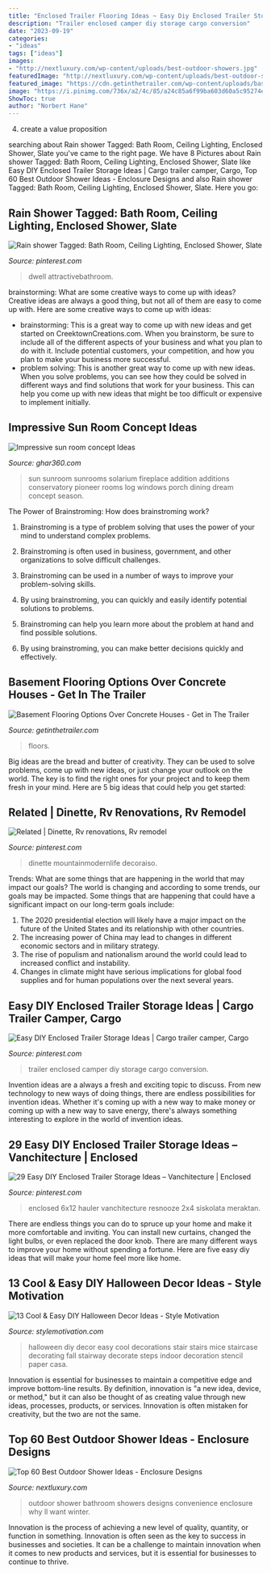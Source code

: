 ```yaml
---
title: "Enclosed Trailer Flooring Ideas ~ Easy Diy Enclosed Trailer Storage Ideas"
description: "Trailer enclosed camper diy storage cargo conversion"
date: "2023-09-19"
categories:
- "ideas"
tags: ["ideas"]
images:
- "http://nextluxury.com/wp-content/uploads/best-outdoor-showers.jpg"
featuredImage: "http://nextluxury.com/wp-content/uploads/best-outdoor-showers.jpg"
featured_image: "https://cdn.getinthetrailer.com/wp-content/uploads/basement-flooring-options-over-concrete-houses_90757.jpg"
image: "https://i.pinimg.com/736x/a2/4c/85/a24c85a6f99ba603d60a5c95274ecca6.jpg"
ShowToc: true
author: "Norbert Hane"
---
```



4. create a value proposition 

	

		
searching about Rain shower Tagged: Bath Room, Ceiling Lighting, Enclosed Shower, Slate you've came to the right page. We have 8 Pictures about Rain shower Tagged: Bath Room, Ceiling Lighting, Enclosed Shower, Slate like Easy DIY Enclosed Trailer Storage Ideas | Cargo trailer camper, Cargo, Top 60 Best Outdoor Shower Ideas - Enclosure Designs and also Rain shower Tagged: Bath Room, Ceiling Lighting, Enclosed Shower, Slate. Here you go:
		
    
## Rain Shower Tagged: Bath Room, Ceiling Lighting, Enclosed Shower, Slate

<img loading=lazy src="https://i.pinimg.com/736x/e6/14/db/e614db5b2bb16b30f5eaaa7f6956f657.jpg" onerror="this.onerror=null;this.src='https://tse3.mm.bing.net/th?id=OIP.89xp50CV4wc50po8xrHM1wHaKq&amp;pid=15.1';" alt="Rain shower Tagged: Bath Room, Ceiling Lighting, Enclosed Shower, Slate">

_Source: pinterest.com_

>dwell attractivebathroom. 

	

brainstorming: What are some creative ways to come up with ideas?
Creative ideas are always a good thing, but not all of them are easy to come up with. Here are some creative ways to come up with ideas: 
- brainstorming: This is a great way to come up with new ideas and get started on CreektownCreations.com. When you brainstorm, be sure to include all of the different aspects of your business and what you plan to do with it. Include potential customers, your competition, and how you plan to make your business more successful.
- problem solving: This is another great way to come up with new ideas. When you solve problems, you can see how they could be solved in different ways and find solutions that work for your business. This can help you come up with new ideas that might be too difficult or expensive to implement initially.

    
## Impressive Sun Room Concept Ideas

<img loading=lazy src="http://ghar360.com/blogs/wp-content/uploads/attractive-pioneer-sunroom.jpg" onerror="this.onerror=null;this.src='https://tse2.mm.bing.net/th?id=OIP.8aqsVAhhM9RE9jmMEIPO6wHaE4&amp;pid=15.1';" alt="Impressive sun room concept Ideas">

_Source: ghar360.com_

>sun sunroom sunrooms solarium fireplace addition additions conservatory pioneer rooms log windows porch dining dream concept season. 

	

The Power of Brainstroming: How does brainstroming work?
1. Brainstroming is a type of problem solving that uses the power of your mind to understand complex problems.
2. Brainstroming is often used in business, government, and other organizations to solve difficult challenges.

3. Brainstroming can be used in a number of ways to improve your problem-solving skills.

4. By using brainstroming, you can quickly and easily identify potential solutions to problems.

5. Brainstroming can help you learn more about the problem at hand and find possible solutions.

6. By using brainstroming, you can make better decisions quickly and effectively.

    
## Basement Flooring Options Over Concrete Houses - Get In The Trailer

<img loading=lazy src="https://cdn.getinthetrailer.com/wp-content/uploads/basement-flooring-options-over-concrete-houses_90757.jpg" onerror="this.onerror=null;this.src='https://tse4.mm.bing.net/th?id=OIP.jeVPzM9w5Ki0Y_8Q2K5c-wHaFj&amp;pid=15.1';" alt="Basement Flooring Options Over Concrete Houses - Get in The Trailer">

_Source: getinthetrailer.com_

>floors. 

	

Big ideas are the bread and butter of creativity. They can be used to solve problems, come up with new ideas, or just change your outlook on the world. The key is to find the right ones for your project and to keep them fresh in your mind. Here are 5 big ideas that could help you get started: 

    
## Related | Dinette, Rv Renovations, Rv Remodel

<img loading=lazy src="https://i.pinimg.com/736x/a2/4c/85/a24c85a6f99ba603d60a5c95274ecca6.jpg" onerror="this.onerror=null;this.src='https://tse3.mm.bing.net/th?id=OIP.ACfgmUxbh7CR2ZqEqOIL5wHaE7&amp;pid=15.1';" alt="Related | Dinette, Rv renovations, Rv remodel">

_Source: pinterest.com_

>dinette mountainmodernlife decoraiso. 

	

Trends: What are some things that are happening in the world that may impact our goals?
The world is changing and according to some trends, our goals may be impacted. Some things that are happening that could have a significant impact on our long-term goals include:
1. The 2020 presidential election will likely have a major impact on the future of the United States and its relationship with other countries.
2. The increasing power of China may lead to changes in different economic sectors and in military strategy.
3. The rise of populism and nationalism around the world could lead to increased conflict and instability.
4. Changes in climate might have serious implications for global food supplies and for human populations over the next several years.

    
## Easy DIY Enclosed Trailer Storage Ideas | Cargo Trailer Camper, Cargo

<img loading=lazy src="https://i.pinimg.com/736x/e7/ba/eb/e7baeb9efbf807efd6ad602bb3cddb26.jpg" onerror="this.onerror=null;this.src='https://tse1.mm.bing.net/th?id=OIP.28oJT0f9xuszgZNPRlNoEgHaJ3&amp;pid=15.1';" alt="Easy DIY Enclosed Trailer Storage Ideas | Cargo trailer camper, Cargo">

_Source: pinterest.com_

>trailer enclosed camper diy storage cargo conversion. 

	

Invention ideas are a always a fresh and exciting topic to discuss. From new technology to new ways of doing things, there are endless possibilities for invention ideas. Whether it's coming up with a new way to make money or coming up with a new way to save energy, there's always something interesting to explore in the world of invention ideas.

    
## 29 Easy DIY Enclosed Trailer Storage Ideas – Vanchitecture | Enclosed

<img loading=lazy src="https://i.pinimg.com/736x/d5/21/95/d52195d123a11bb0f66429865b0f57f5.jpg" onerror="this.onerror=null;this.src='https://tse4.mm.bing.net/th?id=OIP.EhQszeTDS3hAShitrrp0dAHaJ5&amp;pid=15.1';" alt="29 Easy DIY Enclosed Trailer Storage Ideas – Vanchitecture | Enclosed">

_Source: pinterest.com_

>enclosed 6x12 hauler vanchitecture resnooze 2x4 siskolata meraktan. 

	

There are endless things you can do to spruce up your home and make it more comfortable and inviting. You can install new curtains, changed the light bulbs, or even replaced the door knob. There are many different ways to improve your home without spending a fortune. Here are five easy diy ideas that will make your home feel more like home.

    
## 13 Cool &amp; Easy DIY Halloween Decor Ideas - Style Motivation

<img loading=lazy src="http://www.stylemotivation.com/wp-content/uploads/2013/09/94.jpg" onerror="this.onerror=null;this.src='https://tse1.mm.bing.net/th?id=OIP.xkav20lxyoEapVcY9hDmHAHaLH&amp;pid=15.1';" alt="13 Cool &amp; Easy DIY Halloween Decor Ideas - Style Motivation">

_Source: stylemotivation.com_

>halloween diy decor easy cool decorations stair stairs mice staircase decorating fall stairway decorate steps indoor decoration stencil paper casa. 

	

Innovation is essential for businesses to maintain a competitive edge and improve bottom-line results. By definition, innovation is "a new idea, device, or method," but it can also be thought of as creating value through new ideas, processes, products, or services. Innovation is often mistaken for creativity, but the two are not the same.

    
## Top 60 Best Outdoor Shower Ideas - Enclosure Designs

<img loading=lazy src="http://nextluxury.com/wp-content/uploads/best-outdoor-showers.jpg" onerror="this.onerror=null;this.src='https://tse3.mm.bing.net/th?id=OIP.ciLrZeeAfBGwizIFi2vS9AHaLM&amp;pid=15.1';" alt="Top 60 Best Outdoor Shower Ideas - Enclosure Designs">

_Source: nextluxury.com_

>outdoor shower bathroom showers designs convenience enclosure why ll want winter. 

	

Innovation is the process of achieving a new level of quality, quantity, or function in something. Innovation is often seen as the key to success in businesses and societies. It can be a challenge to maintain innovation when it comes to new products and services, but it is essential for businesses to continue to thrive.

